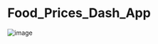 # Food_Prices_Dash_App


![image](https://github.com/RafaelVieira13/Food_Prices_Dash_App/assets/129581165/6bc842f4-6939-4a74-aac7-e6748bf56a84)
